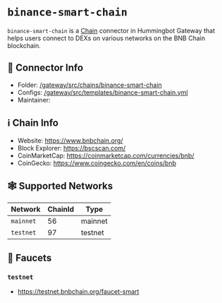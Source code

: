 # `binance-smart-chain`

`binance-smart-chain` is a [Chain](/chains) connector in Hummingbot Gateway that helps users connect to DEXs on various networks on the BNB Chain blockchain.

## 📁 Connector Info

* Folder: [/gateway/src/chains/binance-smart-chain](https://github.com/hummingbot/gateway/tree/main/src/chains/binance-smart-chain)
* Configs: [/gateway/src/templates/binance-smart-chain.yml](https://github.com/hummingbot/gateway/tree/main/src/templates/binance-smart-chain.yml)
* Maintainer:

## ℹ️ Chain Info

* Website: <https://www.bnbchain.org/>
* Block Explorer: https://bscscan.com/
* CoinMarketCap: <https://coinmarketcap.com/currencies/bnb/>
* CoinGecko: <https://www.coingecko.com/en/coins/bnb>

## 🕸️ Supported Networks

| Network | ChainId | Type |
|---------|---------|------|
| `mainnet` | 56 | mainnet |
| `testnet` | 97 | testnet |

## 🚰 Faucets

### `testnet`

* https://testnet.bnbchain.org/faucet-smart
